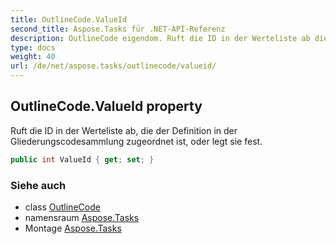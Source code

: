 ```yaml
---
title: OutlineCode.ValueId
second_title: Aspose.Tasks für .NET-API-Referenz
description: OutlineCode eigendom. Ruft die ID in der Werteliste ab die der Definition in der Gliederungscodesammlung zugeordnet ist oder legt sie fest.
type: docs
weight: 40
url: /de/net/aspose.tasks/outlinecode/valueid/
---
```

## OutlineCode.ValueId property

Ruft die ID in der Werteliste ab, die der Definition in der Gliederungscodesammlung zugeordnet ist, oder legt sie fest.

```csharp
public int ValueId { get; set; }
```

### Siehe auch

* class [OutlineCode](../)
* namensraum [Aspose.Tasks](../../outlinecode/)
* Montage [Aspose.Tasks](../../../)


